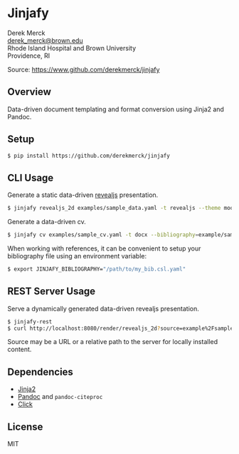 Jinjafy
==================

Derek Merck  
<derek_merck@brown.edu>  
Rhode Island Hospital and Brown University  
Providence, RI  

Source: <https://www.github.com/derekmerck/jinjafy>


Overview
----------------

Data-driven document templating and format conversion using Jinja2 and Pandoc.


Setup
----------------

```bash
$ pip install https://github.com/derekmerck/jinjafy
```

CLI Usage
----------------

Generate a static data-driven [revealjs][] presentation.

[revealjs]: https://revealjs.com/#/

```bash
$ jinjafy revealjs_2d examples/sample_data.yaml -t revealjs --theme moon
```

Generate a data-driven cv.

```bash
$ jinjafy cv examples/sample_cv.yaml -t docx --bibliography=example/sample_bib.csl.yaml
```

When working with references, it can be convenient to setup your bibliography file using an environment variable:

```bash
$ export JINJAFY_BIBLIOGRAPHY="/path/to/my_bib.csl.yaml"
```

REST Server Usage
----------------

Serve a dynamically generated data-driven revealjs presentation.

```bash
$ jinjafy-rest
$ curl http://localhost:8080/render/revealjs_2d?source=example%2Fsample_presentation.yaml&theme=moon
```

Source may be a URL or a relative path to the server for locally installed content.


Dependencies
----------------

- [Jinja2][]
- [Pandoc][] and `pandoc-citeproc`
- [Click][]

[Jinja2]: http://jinja.pocoo.org
[Pandoc]: https://pandoc.org
[Click]: https://palletsprojects.com/p/click/


License
----------------
MIT
